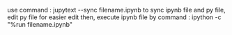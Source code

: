 use command : jupytext --sync filename.ipynb 
to sync ipynb file and py file, edit py file for easier edit
then, execute ipynb file by command : ipython -c "%run filename.ipynb"



